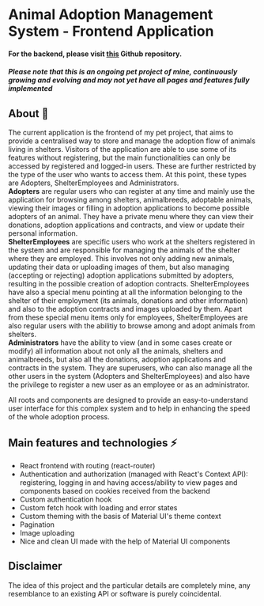 # Animal Adoption Management System - Frontend Application
  
####  For the backend, please visit [this](https://github.com/timigyurina/Animal_Adoption_Management_System_Backend) Github repository.  
 
#### *Please note that this is an ongoing pet project of mine, continuously growing and evolving and may not yet have all pages and features fully implemented*

## About :paw_prints:    
The current application is the frontend of my pet project, that aims to provide a centralised way to store and manage the adoption flow of animals living in shelters.
Visitors of the application are able to use some of its features without registering, but the main functionalities can only be accessed by registered and logged-in users. These are further restricted by the type of the user who wants to access them. At this point, these types are Adopters, ShelterEmployees and Administrators.  
**Adopters** are regular users who can register at any time and mainly use the application for browsing among shelters, animalbreeds, adoptable animals, viewing their images or filling in adoption applications to become possible adopters of an animal. They have a private menu where they can view their donations, adoption applications and contracts, and view or update their personal information.   
**ShelterEmployees** are specific users who work at the shelters registered in the system and are responsible for managing the animals of the shelter where they are employed. This involves not only adding new animals, updating their data or uploading images of them, but also managing (accepting or rejecting) adoption applications submitted by adopters, resulting in the possible creation of adoption contracts. ShelterEmployees have also a special menu pointing at all the information belonging to the shelter of their employment (its animals, donations and other information) and also to the adoption contracts and images uploaded by them. Apart from these special menu items only for employees, ShelterEmployees are also regular users with the abilitiy to browse among and adopt animals from shelters.  
**Administrators** have the ability to view (and in some cases create or modify) all information about not only all the animals, shelters and animalbreeds, but also all the donations, adoption applications and contracts in the system. They are superusers, who can also manage all the other users in the system (Adopters and ShelterEmployees) and also have the privilege to register a new user as an employee or as an administrator.  

All roots and components are designed to provide an easy-to-understand user interface for this complex system and to help in enhancing the speed of the whole adoption process.


## Main features and technologies :zap:    
- React frontend with routing (react-router)
- Authentication and authorization (managed with React's Context API): registering, logging in and having access/ability to view pages and components based on cookies received from the backend 
- Custom authentication hook
- Custom fetch hook with loading and error states
- Custom theming with the basis of Material UI's theme context
- Pagination
- Image uploading
- Nice and clean UI made with the help of Material UI components
  
    
## Disclaimer
The idea of this project and the particular details are completely mine, any resemblance to an existing API or software is purely coincidental.  

  
